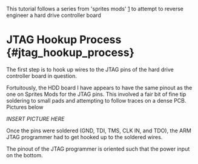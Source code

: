 This tutorial follows a series from 'sprites mods'
[1](https://spritesmods.com/?art=hddhack&page=1) to attempt to reverse
engineer a hard drive controller board

# JTAG Hookup Process {#jtag_hookup_process}

The first step is to hook up wires to the JTAG pins of the hard drive
controller board in question.

Fortuitously, the HDD board I have appears to have the same pinout as
the one on Sprites Mods for the JTAG pins. This involved a fair bit of
fine tip soldering to small pads and attempting to follow traces on a
dense PCB. Pictures below

*INSERT PICTURE HERE*

Once the pins were soldered (GND, TDI, TMS, CLK IN, and TDO), the ARM
JTAG programmer had to get hooked up to the soldered wires.

The pinout of the JTAG programmer is oriented such that the power input
on the bottom.
